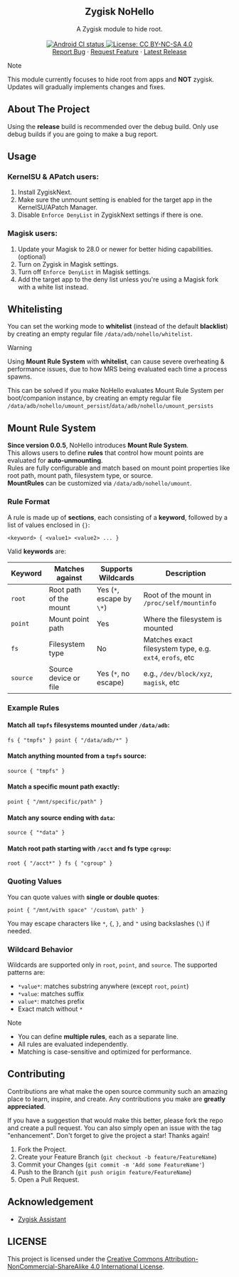 <h2 align="center">Zygisk NoHello</h2>
<p align="center">
  A Zygisk module to hide root.
  </br>
  </br>
  <a href="https://github.com/MhmRdd/NoHello/actions/workflows/build.yml">
    <img src="https://github.com/MhmRdd/Il2Dump/actions/workflows/build.yml/badge.svg?branch=master" alt="Android CI status">
  </a>
  <a href="https://creativecommons.org/licenses/by-nc-sa/4.0/">
    <img src="https://img.shields.io/badge/License-CC%20BY--NC--SA%204.0-lightgrey.svg" alt="License: CC BY-NC-SA 4.0">
  </a>
  </br>
  <a href="https://github.com/MhmRdd/NoHello/issues">Report Bug</a>
    ·
  <a href="https://github.com/MhmRdd/NoHello/issues">Request Feature</a>
    ·
  <a href="https://github.com/MhmRdd/NoHello/releases">Latest Release</a>
</p>

> [!NOTE]
> This module currently focuses to hide root from apps and **NOT** zygisk.
> Updates will gradually implements changes and fixes.

## About The Project

Using the **release** build is recommended over the debug build. Only use debug builds if you are going to make a bug report.

## Usage

### KernelSU & APatch users:
1. Install ZygiskNext.
2. Make sure the unmount setting is enabled for the target app in the KernelSU/APatch Manager.
3. Disable `Enforce DenyList` in ZygiskNext settings if there is one.

### Magisk users:
1. Update your Magisk to 28.0 or newer for better hiding capabilities. (optional)
2. Turn on Zygisk in Magisk settings.
3. Turn off `Enforce DenyList` in Magisk settings.
4. Add the target app to the deny list unless you're using a Magisk fork with a white list instead.

## Whitelisting
You can set the working mode to **whitelist** (instead of the default **blacklist**) by creating an empty regular file `/data/adb/nohello/whitelist`.
>[!WARNING]
> Using **Mount Rule System** with **whitelist**, can cause severe overheating & performance issues, due to how MRS being evaluated each time a process spawns.

This can be solved if you make NoHello evaluates Mount Rule System per boot/companion instance, by creating an empty regular file `/data/adb/nohello/umount_persist`/`data/adb/nohello/umount_persists`

## Mount Rule System

**Since version 0.0.5**, NoHello introduces **Mount Rule System**.</br>
This allows users to define **rules** that control how mount points are evaluated for **auto-unmounting**.</br>
Rules are fully configurable and match based on mount point properties like root path, mount path, filesystem type, or source.</br>
**MountRules** can be customized via `/data/adb/nohello/umount`.

### Rule Format

A rule is made up of **sections**, each consisting of a **keyword**, followed by a list of values enclosed in `{}`:

```
<keyword> { <value1> <value2> ... }
```

Valid **keywords** are:

| Keyword  | Matches against         | Supports Wildcards | Description |
|----------|-------------------------|---------------------|-------------|
| `root`   | Root path of the mount  | Yes (`*`, escape by `\*`)     | Root of the mount in `/proc/self/mountinfo` |
| `point`  | Mount point path        | Yes                 | Where the filesystem is mounted |
| `fs`     | Filesystem type         | No                  | Matches exact filesystem type, e.g. `ext4`, `erofs`, etc |
| `source` | Source device or file   | Yes (`*`, no escape)           | e.g., `/dev/block/xyz`, `magisk`, etc |

### Example Rules

#### Match all `tmpfs` filesystems mounted under `/data/adb`:
```
fs { "tmpfs" } point { "/data/adb/*" }
```

#### Match anything mounted from a `tmpfs` source:
```
source { "tmpfs" }
```

#### Match a specific mount path exactly:
```
point { "/mnt/specific/path" }
```

#### Match any source ending with `data`:
```
source { "*data" }
```

#### Match root path starting with `/acct` and fs type `cgroup`:
```
root { "/acct*" } fs { "cgroup" }
```

### Quoting Values

You can quote values with **single or double quotes**:

```
point { "/mnt/with space" '/custom\ path' }
```

You may escape characters like `*`, `{`, `}`, and `"` using backslashes (`\`) if needed.

### Wildcard Behavior

Wildcards are supported only in `root`, `point`, and `source`. The supported patterns are:

- `*value*`: matches substring anywhere (except `root`, `point`)
- `*value`: matches suffix
- `value*`: matches prefix
- Exact match without `*`


>[!NOTE]
> - You can define **multiple rules**, each as a separate line.
> - All rules are evaluated independently.
> - Matching is case-sensitive and optimized for performance.


## Contributing

Contributions are what make the open source community such an amazing place to learn, inspire, and create. Any contributions you make are **greatly appreciated**.

If you have a suggestion that would make this better, please fork the repo and create a pull request. You can also simply open an issue with the tag "enhancement".
Don't forget to give the project a star! Thanks again!

1. Fork the Project.
2. Create your Feature Branch (`git checkout -b feature/FeatureName`)
3. Commit your Changes (`git commit -m 'Add some FeatureName'`)
4. Push to the Branch (`git push origin feature/FeatureName`)
5. Open a Pull Request.


## Acknowledgement

- [Zygisk Assistant](https://github.com/snake-4/Zygisk-Assistant)

## LICENSE

This project is licensed under the [Creative Commons Attribution-NonCommercial-ShareAlike 4.0 International License](https://creativecommons.org/licenses/by-nc-sa/4.0/).
